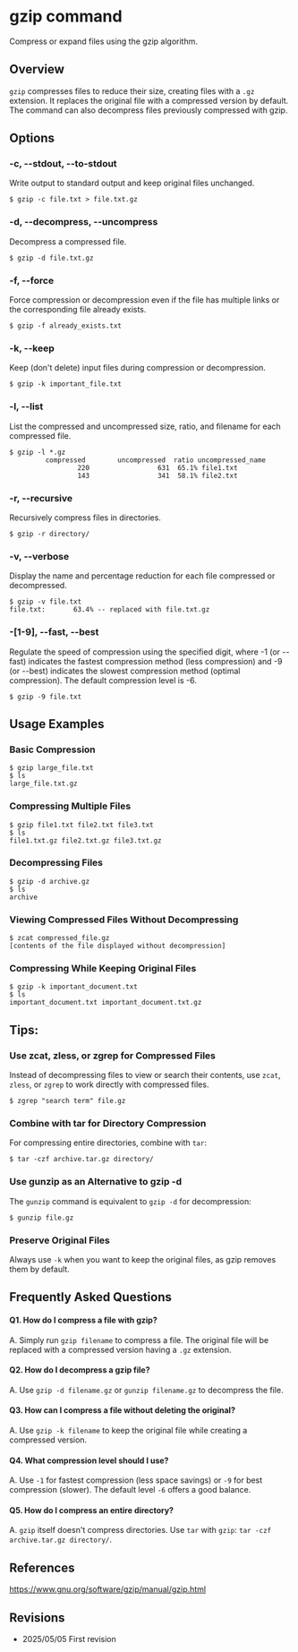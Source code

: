 # gzip command

Compress or expand files using the gzip algorithm.

## Overview

`gzip` compresses files to reduce their size, creating files with a `.gz` extension. It replaces the original file with a compressed version by default. The command can also decompress files previously compressed with gzip.

## Options

### **-c, --stdout, --to-stdout**

Write output to standard output and keep original files unchanged.

```console
$ gzip -c file.txt > file.txt.gz
```

### **-d, --decompress, --uncompress**

Decompress a compressed file.

```console
$ gzip -d file.txt.gz
```

### **-f, --force**

Force compression or decompression even if the file has multiple links or the corresponding file already exists.

```console
$ gzip -f already_exists.txt
```

### **-k, --keep**

Keep (don't delete) input files during compression or decompression.

```console
$ gzip -k important_file.txt
```

### **-l, --list**

List the compressed and uncompressed size, ratio, and filename for each compressed file.

```console
$ gzip -l *.gz
         compressed        uncompressed  ratio uncompressed_name
                 220                 631  65.1% file1.txt
                 143                 341  58.1% file2.txt
```

### **-r, --recursive**

Recursively compress files in directories.

```console
$ gzip -r directory/
```

### **-v, --verbose**

Display the name and percentage reduction for each file compressed or decompressed.

```console
$ gzip -v file.txt
file.txt:       63.4% -- replaced with file.txt.gz
```

### **-[1-9], --fast, --best**

Regulate the speed of compression using the specified digit, where -1 (or --fast) indicates the fastest compression method (less compression) and -9 (or --best) indicates the slowest compression method (optimal compression). The default compression level is -6.

```console
$ gzip -9 file.txt
```

## Usage Examples

### Basic Compression

```console
$ gzip large_file.txt
$ ls
large_file.txt.gz
```

### Compressing Multiple Files

```console
$ gzip file1.txt file2.txt file3.txt
$ ls
file1.txt.gz file2.txt.gz file3.txt.gz
```

### Decompressing Files

```console
$ gzip -d archive.gz
$ ls
archive
```

### Viewing Compressed Files Without Decompressing

```console
$ zcat compressed_file.gz
[contents of the file displayed without decompression]
```

### Compressing While Keeping Original Files

```console
$ gzip -k important_document.txt
$ ls
important_document.txt important_document.txt.gz
```

## Tips:

### Use zcat, zless, or zgrep for Compressed Files

Instead of decompressing files to view or search their contents, use `zcat`, `zless`, or `zgrep` to work directly with compressed files.

```console
$ zgrep "search term" file.gz
```

### Combine with tar for Directory Compression

For compressing entire directories, combine with `tar`:

```console
$ tar -czf archive.tar.gz directory/
```

### Use gunzip as an Alternative to gzip -d

The `gunzip` command is equivalent to `gzip -d` for decompression:

```console
$ gunzip file.gz
```

### Preserve Original Files

Always use `-k` when you want to keep the original files, as gzip removes them by default.

## Frequently Asked Questions

#### Q1. How do I compress a file with gzip?
A. Simply run `gzip filename` to compress a file. The original file will be replaced with a compressed version having a `.gz` extension.

#### Q2. How do I decompress a gzip file?
A. Use `gzip -d filename.gz` or `gunzip filename.gz` to decompress the file.

#### Q3. How can I compress a file without deleting the original?
A. Use `gzip -k filename` to keep the original file while creating a compressed version.

#### Q4. What compression level should I use?
A. Use `-1` for fastest compression (less space savings) or `-9` for best compression (slower). The default level `-6` offers a good balance.

#### Q5. How do I compress an entire directory?
A. `gzip` itself doesn't compress directories. Use `tar` with `gzip`: `tar -czf archive.tar.gz directory/`.

## References

https://www.gnu.org/software/gzip/manual/gzip.html

## Revisions

- 2025/05/05 First revision